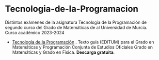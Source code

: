 # Tecnologia-de-la-Programacion
Distintos exámenes de la asignatura Tecnología de la Programación de segundo curso del Grado de Matemáticas de al Universidad de Murcia. Curso académico 2023-2024

- [Tecnología de la Programación](https://publicaciones.um.es/publicaciones/public/obras/ficha.seam?numero=3013&edicion=1) . Texto guía (EDITUM) para el Grado en Matemáticas y Programación Conjunta de Estudios Oficiales Grado en Matemáticas y Grado en Física. **Descarga gratuita**.
